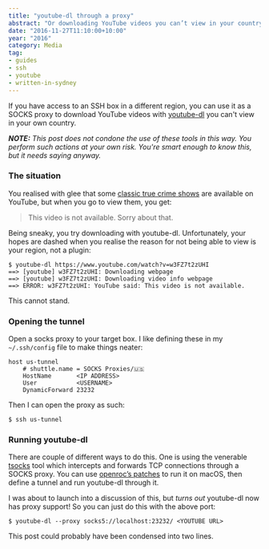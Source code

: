 ```yaml
---
title: "youtube-dl through a proxy"
abstract: "Or downloading YouTube videos you can’t view in your country"
date: "2016-11-27T11:10:00+10:00"
year: "2016"
category: Media
tag:
- guides
- ssh
- youtube
- written-in-sydney
---
```

If you have access to an SSH box in a different region, you can use it as a SOCKS proxy to download YouTube videos with [youtube-dl] you can't view in your own country.

<p style="font-style:italic"><strong>NOTE:</strong> This post does not condone the use of these tools in this way. You perform such actions at your own risk. You're smart enough to know this, but it needs saying anyway.</p>

### The situation

You realised with glee that some [classic true crime shows] are available on YouTube, but when you go to view them, you get:

> This video is not available.
> Sorry about that.

Being sneaky, you try downloading with youtube-dl. Unfortunately, your hopes are dashed when you realise the reason for not being able to view is your region, not a plugin:

    $ youtube-dl https://www.youtube.com/watch?v=w3FZ7t2zUHI
    ==> [youtube] w3FZ7t2zUHI: Downloading webpage
    ==> [youtube] w3FZ7t2zUHI: Downloading video info webpage
    ==> ERROR: w3FZ7t2zUHI: YouTube said: This video is not available.

This cannot stand.  

### Opening the tunnel

Open a socks proxy to your target box. I like defining these in my `~/.ssh/config` file to make things neater:

    host us-tunnel
        # shuttle.name = SOCKS Proxies/🇺🇸
        HostName       <IP ADDRESS>
        User           <USERNAME>
        DynamicForward 23232

Then I can open the proxy as such:

    $ ssh us-tunnel


### Running youtube-dl

There are couple of different ways to do this. One is using the venerable [tsocks] tool which intercepts and forwards TCP connections through a SOCKS proxy. You can use [openroc’s patches] to run it on macOS, then define a tunnel and run youtube-dl through it.

I was about to launch into a discussion of this, but *turns out* youtube-dl now has proxy support! So you can just do this with the above port:

    $ youtube-dl --proxy socks5://localhost:23232/ <YOUTUBE URL>

This post could probably have been condensed into two lines.

[youtube-dl]: https://github.com/rg3/youtube-dl
[classic true crime shows]: https://www.youtube.com/channel/UCU4BHh9Dwfd7-I_xTZ5037Q
[tsocks]: http://tsocks.sourceforge.net/
[openroc’s patches]: https://github.com/openroc/tsocks-macosx

